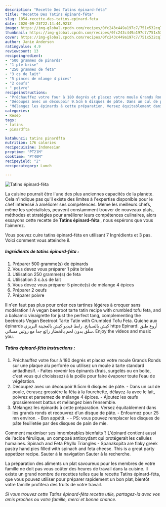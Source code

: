 ```yaml
---
description: "Recette Des Tatins épinard-féta"
title: "Recette Des Tatins épinard-féta"
slug: 1054-recette-des-tatins-epinard-feta
date: 2020-09-25T22:14:44.921Z
image: https://img-global.cpcdn.com/recipes/0fc243c449a197c7/751x532cq70/tatins-epinard-feta-photo-principale-de-la-recette.jpg
thumbnail: https://img-global.cpcdn.com/recipes/0fc243c449a197c7/751x532cq70/tatins-epinard-feta-photo-principale-de-la-recette.jpg
cover: https://img-global.cpcdn.com/recipes/0fc243c449a197c7/751x532cq70/tatins-epinard-feta-photo-principale-de-la-recette.jpg
author: Janie Anderson
ratingvalue: 4.9
reviewcount: 13
recipeingredient:
- "500 grammes de pinards"
- "1 pte brise"
- "250 grammes de feta"
- "3 cs de lait"
- "5 pinces de mlange 4 pices"
- "2 oeufs"
- " poivre"
recipeinstructions:
- "Préchauffez votre four à 180 degrés et placez votre moule Grands Ronds sur une plaque alu perforée ou utilisez un moule à tarte standard antiadhésif. Faites revenir les épinards (frais, surgelés ou en boite, c&#39;est vous qui choisissez) à la poêle pour faire évaporer toute l’eau de végétation."
- "Découpez avec un découpoir 9.5cm 6 disques de pâte. Dans un cul de poule, écrasez grossière la fêta à la fourchette, délayez-la avec le lait, poivrez et parsemez de mélange 4 épices. Ajoutez les œufs grossièrement battus et mélangez bien l’ensemble."
- "Mélangez les épinards à cette préparation. Versez équitablement dans les grands ronds et recouvrez d’un disque de pâte. Enfournez pour 25 mn environ. Bon appétit.  PS: vous pouvez remplacer les disques de pâte feuilletée par des disques de pain de mie."
categories:
- Resep
tags:
- tatins
- pinardfta

katakunci: tatins pinardfta 
nutrition: 176 calories
recipecuisine: Indonesian
preptime: "PT21M"
cooktime: "PT40M"
recipeyield: "2"
recipecategory: Lunch

---
```



![Tatins épinard-féta](https://img-global.cpcdn.com/recipes/0fc243c449a197c7/751x532cq70/tatins-epinard-feta-photo-principale-de-la-recette.jpg)

La cuisine pourrait être l'une des plus anciennes capacités de la planète. Cela n'indique pas qu'il existe des limites à l'expertise disponible pour le chef intéressé à améliorer ses compétences. Même les meilleurs chefs, même les spécialistes, peuvent constamment trouver de nouveaux plats, méthodes et stratégies pour améliorer leurs compétences culinaires, alors essayons cette recette de <strong> Tatins épinard-féta </strong>, nous espérons que vous l'aimerez.

<!--inarticleads1-->

Vous pouvez cuire tatins épinard-féta en utilisant 7 Ingrédients et 3 pas. Voici comment vous atteindre il.

##### Ingrédients de tatins épinard-féta :

1. Préparer 500 gramme(s) de épinards
1. Vous devez vous préparer 1 pâte brisée
1. Utilisation 250 gramme(s) de feta
1. Utilisation 3 c.à.s de lait
1. Vous devez vous préparer 5 pincée(s) de mélange 4 épices
1. Préparer 2 oeufs
1. Préparer  poivre


Il n&#39;en faut pas plus pour créer ces tartines légères à croquer sans modération ! A vegan beetroot tarte tatin recipe with crumbled tofu feta, and a balsamic vinaigrette for just the perfect tang, complementing the beetroots Vegan Beetroot Tarte Tatin with Crumbled Tofu Feta. Quiche aux épinards كيش بالسبانخ. رابط فيديو كيش بالعجينة البريزي https Epinard. أروع طبق سلق بدون لحم بالخضار رائع جدا مع روتين مسائي. Enjoy the videos and music you. 

<!--inarticleads2-->

##### Tatins épinard-féta instructions :

1. Préchauffez votre four à 180 degrés et placez votre moule Grands Ronds sur une plaque alu perforée ou utilisez un moule à tarte standard antiadhésif. - Faites revenir les épinards (frais, surgelés ou en boite, c&#39;est vous qui choisissez) à la poêle pour faire évaporer toute l’eau de végétation.
1. Découpez avec un découpoir 9.5cm 6 disques de pâte. - Dans un cul de poule, écrasez grossière la fêta à la fourchette, délayez-la avec le lait, poivrez et parsemez de mélange 4 épices. - Ajoutez les œufs grossièrement battus et mélangez bien l’ensemble.
1. Mélangez les épinards à cette préparation. Versez équitablement dans les grands ronds et recouvrez d’un disque de pâte. - Enfournez pour 25 mn environ. - Bon appétit. -  - PS: vous pouvez remplacer les disques de pâte feuilletée par des disques de pain de mie.


Comment maximiser ses innombrables bienfaits ? L&#39;épinard contient aussi de l&#39;acide férulique, un composé antioxydant qui protégerait les cellules humaines. Spinach and Feta Phyllo Triangles - Spanakopita are flaky greek pastry hand pies filled with spinach and feta cheese. This is a great party appetizer recipe. Sauter à la navigation Sauter à la recherche. 

<!--inarticleads1-->

<p>
La préparation des aliments un plat savoureux pour les membres de votre famille ne doit pas vous coûter des heures de travail dans la cuisine. Il existe un grand nombre de recettes telles que la recette Tatins épinard-féta, que vous pouvez utiliser pour préparer rapidement un bon plat, bientôt votre famille profitera des fruits de votre travail.
</p>

<p>
<i>Si vous trouvez cette Tatins épinard-féta recette utile, partagez-la avec vos amis proches ou votre famille, merci et bonne chance.</i>
</p>
